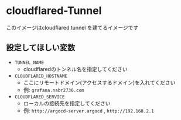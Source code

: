 # cloudflared-Tunnel

このイメージはcloudflared tunnel を建てるイメージです

## 設定してほしい変数

- `TUNNEL_NAME`
    - cloudflaredのトンネル名を指定してください
- `CLOUDFLARED_HOSTNAME`
    - ここにリモートドメイン(アクセスするドメイン)を入れてください
    - 例: `grafana.nabr2730.com`
- `CLOUDFLARED_SERVICE`
    - ローカルの接続先を指定してください
    - 例: `http://argocd-server.argocd` , `http://192.168.2.1`
